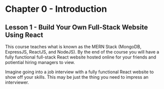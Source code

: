 # Chapter 0 - Introduction
## Lesson 1 - Build Your Own Full-Stack Website Using React

This course teaches what is known as the MERN Stack (MongoDB, ExpressJS, ReactJS, and NodeJS). By the end of the course you will have a fully functional full-stack React website hosted online for your friends and potiential hiring managers to view. 

Imagine going into a job interview with a fully functional React website to show off your skills. This may be just the thing you need to impress an interviewer.
